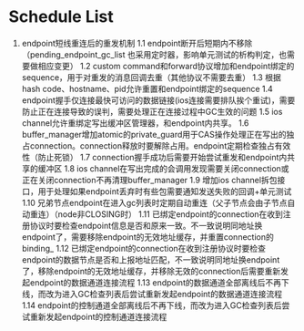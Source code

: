 # Schedule List

1. endpoint短线重连后的重发机制
  1.1 endpoint断开后短期内不移除（pending_endpoint_gc_list 也采用定时器，影响单元测试的析构判定，也需要做相应变更）
  1.2 custom command和forward协议增加和endpoint绑定的sequence，用于对重发的消息回调去重（其他协议不需要去重）
  1.3 根据hash code、hostname、pid允许重置和endpoint绑定的sequence
  1.4 endpoint握手仅连接最快可访问的数据链接(ios连接需要排队挨个重试)，需要防止正在连接导致的误判，需要处理正在连接过程中GC生效的问题
  1.5 ios channel允许重绑定写出缓冲区管理器，和endpoint内共享。
  1.6 buffer_manager增加atomic的private_guard用于CAS操作处理正在写出的独占connection。connection释放时要解除占用。endpoint定期检查独占有效性（防止死锁）
  1.7 connection握手成功后需要开始尝试重发和endpoint内共享的缓冲区
  1.8 ios channel在写出完成的会调用发现需要关闭connection或正在关闭connection不再清理buffer_manager
  1.9 增加ios channel拆包接口，用于处理如果endpoint丢弃时有些包需要通知发送失败的回调+单元测试
  1.10 兄弟节点endpoint在进入gc列表时定期自动重连（父子节点会由子节点自动重连）（node非CLOSING时）
  1.11 已绑定endpoint的connection在收到注册协议时要检查endpoint信息是否和原来一致。不一致说明同地址换endpoint了，需要移除endpoint的无效地址缓存，并重置connection的binding_
  1.12 已绑定endpoint的connection在收到注册协议时要检查endpoint的数据节点是否和上报地址匹配，不一致说明同地址换endpoint了，移除endpoint的无效地址缓存，并移除无效的connection后需要重新发起endpoint的数据通道连接流程
  1.13 endpoint的数据通道全部离线后不再下线，而改为进入GC检查列表后尝试重新发起endpoint的数据通道连接流程
  1.14 endpoint的控制通道全部离线后不再下线，而改为进入GC检查列表后尝试重新发起endpoint的控制通道连接流程
